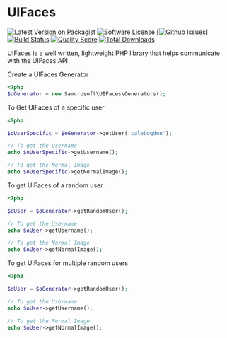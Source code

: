 UIFaces
=======

[![Latest Version on Packagist](https://img.shields.io/packagist/v/samcrosoft/uifaces.svg?style=flat-square)](https://packagist.org/packages/samcrosoft/uifaces)
[![Software License](https://img.shields.io/badge/license-MIT-brightgreen.svg?style=flat-square)](LICENSE.md)
[![Github Issues](https://img.shields.io/github/issues/samcrosoft/uifaces.svg)]
[![Build Status](https://img.shields.io/travis/samcrosoft/uifaces/master.svg?style=flat-square)](https://travis-ci.org/samcrosoft/uifaces)
[![Quality Score](https://img.shields.io/scrutinizer/g/samcrosoft/uifaces.svg?style=flat-square)](https://scrutinizer-ci.com/g/samcrosoft/uifaces)
[![Total Downloads](https://img.shields.io/packagist/dt/samcrosoft/uifaces.svg?style=flat-square)](https://packagist.org/packages/samcrosoft/uifaces)

UIFaces is a well written, lightweight PHP library that helps communicate with the UIFaces API

Create a UIFaces Generator

```php
<?php
$oGenerator = new Samcrosoft\UIFaces\Generators();

```

To Get UIFaces of a specific user

```php
<?php

$oUserSpecific = $oGenerator->getUser('calebogden');

// To get the Username
echo $oUserSpecific->getUsername();

// To get the Normal Image
echo $oUserSpecific->getNormalImage();
```

To get UIFaces of a random user
```php
<?php

$oUser = $oGenerator->getRandomUser();

// To get the Username
echo $oUser->getUsername();

// To get the Normal Image
echo $oUser->getNormalImage();
```


To get UIFaces for multiple random users
```php
<?php

$oUser = $oGenerator->getRandomUser();

// To get the Username
echo $oUser->getUsername();

// To get the Normal Image
echo $oUser->getNormalImage();
```